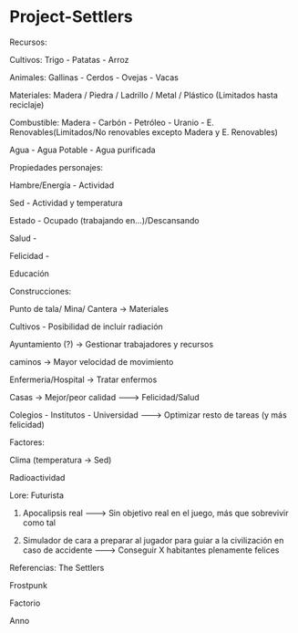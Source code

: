 # Project-Settlers

Recursos:

Cultivos: Trigo - Patatas - Arroz

Animales: Gallinas - Cerdos - Ovejas - Vacas 

Materiales: Madera / ‌Piedra / Ladrillo / Metal / Plástico (Limitados hasta reciclaje)

Combustible: Madera - Carbón - Petróleo - Uranio - E. Renovables(Limitados/No renovables excepto Madera y E. Renovables)

Agua - Agua Potable - Agua purificada

Propiedades personajes:

Hambre/Energía - Actividad 

Sed - Actividad y temperatura

Estado - Ocupado (trabajando en…)/Descansando

Salud -

Felicidad -

Educación

Construcciones:

Punto de tala/ Mina/ Cantera -> Materiales

Cultivos - Posibilidad de incluir radiación

Ayuntamiento (?) -> Gestionar trabajadores y recursos

caminos -> Mayor velocidad de movimiento 

Enfermeria/Hospital -> Tratar enfermos

Casas -> Mejor/peor calidad ---> Felicidad/Salud

Colegios - Institutos - Universidad ---> Optimizar resto de tareas (y más felicidad)

Factores:

Clima (temperatura -> Sed)

Radioactividad

Lore: Futurista

1) Apocalipsis real ---> Sin objetivo real en el juego, más que sobrevivir como tal

2) Simulador de cara a preparar al jugador para guiar a la civilización en caso de accidente ---> Conseguir X habitantes plenamente felices

Referencias:
The Settlers

Frostpunk

Factorio

Anno
